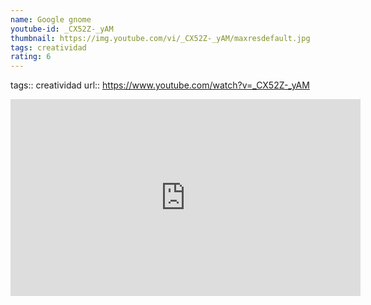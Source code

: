 ```yaml
---
name: Google gnome
youtube-id: _CX52Z-_yAM
thumbnail: https://img.youtube.com/vi/_CX52Z-_yAM/maxresdefault.jpg
tags: creatividad
rating: 6
---
```

tags:: creatividad
url:: https://www.youtube.com/watch?v=_CX52Z-_yAM

<iframe width='560' height='315' src='https://www.youtube.com/embed/_CX52Z-_yAM' title='YouTube video player' frameborder='0' allow='accelerometer; autoplay; clipboard-write; encrypted-media; gyroscope; picture-in-picture; web-share' allowfullscreen></iframe>



